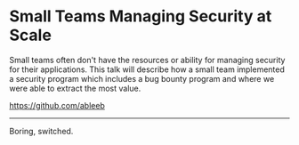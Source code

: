 # Small Teams Managing Security at Scale

Small teams often don't have the resources or ability for managing security for
their applications. This talk will describe how a small team implemented a
security program which includes a bug bounty program and where we were able to
extract the most value.

<https://github.com/ableeb>

---

Boring, switched.
